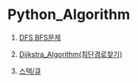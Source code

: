 # Python_Algorithm

1. [DFS,BFS문제](https://github.com/irissooa/Algorithm-with-Python/blob/master/Algorithm_%EC%A0%95%EB%A6%AC/DFS%2CBFS%EB%AC%B8%EC%A0%9C.md)

2. [Dijkstra_Algorithm(최단경로찾기)](https://github.com/irissooa/Algorithm-with-Python/blob/master/Algorithm_%EC%A0%95%EB%A6%AC/Dijkstra_Algorithm.md)

3. [스택/큐](https://github.com/irissooa/Algorithm-with-Python/blob/master/Algorithm_%EC%A0%95%EB%A6%AC/%EC%8A%A4%ED%83%9D%ED%81%90.md)